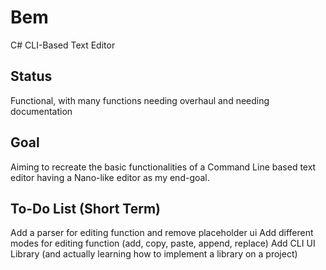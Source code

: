 # Bem
 C# CLI-Based Text Editor

## Status
 Functional, with many functions needing overhaul and needing documentation
## Goal
 Aiming to recreate the basic functionalities of a Command Line based text editor having a Nano-like editor as my end-goal.
## To-Do List (Short Term)
 Add a parser for editing function and remove placeholder ui
 Add different modes for editing function (add, copy, paste, append, replace)
 Add CLI UI Library (and actually learning how to implement a library on a project)
